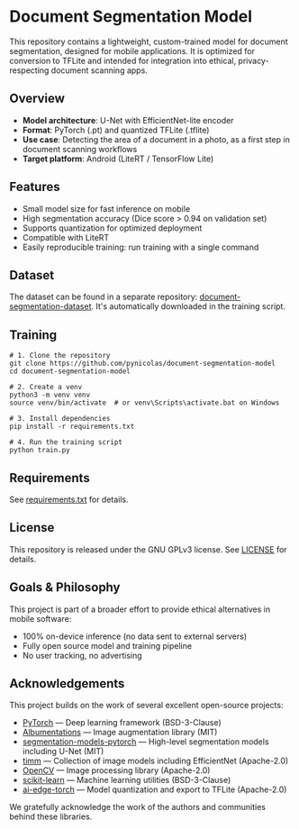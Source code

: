 # Document Segmentation Model

This repository contains a lightweight, custom-trained model for document segmentation, designed for mobile applications.
It is optimized for conversion to TFLite and intended for integration into ethical, privacy-respecting document scanning apps.

## Overview

- **Model architecture**: U-Net with EfficientNet-lite encoder
- **Format**: PyTorch (.pt) and quantized TFLite (.tflite)
- **Use case**: Detecting the area of a document in a photo, as a first step in document scanning workflows
- **Target platform**: Android (LiteRT / TensorFlow Lite)

## Features

- Small model size for fast inference on mobile
- High segmentation accuracy (Dice score > 0.94 on validation set)
- Supports quantization for optimized deployment
- Compatible with LiteRT
- Easily reproducible training: run training with a single command

## Dataset

The dataset can be found in a separate repository:
[document-segmentation-dataset](https://github.com/pynicolas/document-segmentation-dataset/).
It's automatically downloaded in the training script.

## Training
```
# 1. Clone the repository
git clone https://github.com/pynicolas/document-segmentation-model
cd document-segmentation-model

# 2. Create a venv
python3 -m venv venv
source venv/bin/activate  # or venv\Scripts\activate.bat on Windows

# 3. Install dependencies
pip install -r requirements.txt

# 4. Run the training script
python train.py
```

## Requirements

See [requirements.txt](requirements.txt) for details.

## License

This repository is released under the GNU GPLv3 license.
See [LICENSE](LICENSE) for details.

## Goals & Philosophy

This project is part of a broader effort to provide ethical alternatives in mobile software:

 - 100% on-device inference (no data sent to external servers)
 - Fully open source model and training pipeline
 - No user tracking, no advertising

## Acknowledgements

This project builds on the work of several excellent open-source projects:

- [PyTorch](https://pytorch.org/) — Deep learning framework (BSD-3-Clause)
- [Albumentations](https://github.com/albumentations-team/albumentations) — Image augmentation library (MIT)
- [segmentation-models-pytorch](https://github.com/qubvel/segmentation_models.pytorch) — High-level segmentation models including U-Net (MIT)
- [timm](https://github.com/huggingface/pytorch-image-models) — Collection of image models including EfficientNet (Apache-2.0)
- [OpenCV](https://opencv.org/) — Image processing library (Apache-2.0)
- [scikit-learn](https://scikit-learn.org/) — Machine learning utilities (BSD-3-Clause)
- [ai-edge-torch](https://github.com/google-research/ai-edge) — Model quantization and export to TFLite (Apache-2.0)

We gratefully acknowledge the work of the authors and communities behind these libraries.


